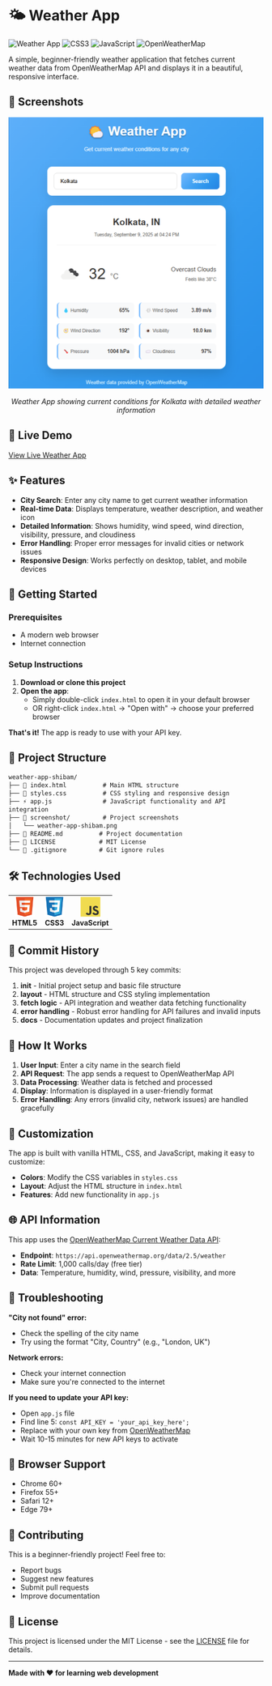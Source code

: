 # 🌤️ Weather App

![Weather App](https://img.shields.io/badge/HTML5-E34F26?style=for-the-badge&logo=html5&logoColor=white)
![CSS3](https://img.shields.io/badge/CSS3-1572B6?style=for-the-badge&logo=css3&logoColor=white)
![JavaScript](https://img.shields.io/badge/JavaScript-F7DF1E?style=for-the-badge&logo=javascript&logoColor=black)
![OpenWeatherMap](https://img.shields.io/badge/OpenWeatherMap-0078D4?style=for-the-badge&logo=weather&logoColor=white)

A simple, beginner-friendly weather application that fetches current weather data from OpenWeatherMap API and displays it in a beautiful, responsive interface.

## 📸 Screenshots

<div align="center">
  <img src="screenshot/weather-app-shibam.png" alt="Weather App Screenshot" width="600">
  <p><em>Weather App showing current conditions for Kolkata with detailed weather information</em></p>
</div>

## 🚀 Live Demo

[View Live Weather App](https://weather-app-shibam.vercel.app)

## ✨ Features

- **City Search**: Enter any city name to get current weather information
- **Real-time Data**: Displays temperature, weather description, and weather icon
- **Detailed Information**: Shows humidity, wind speed, wind direction, visibility, pressure, and cloudiness
- **Error Handling**: Proper error messages for invalid cities or network issues
- **Responsive Design**: Works perfectly on desktop, tablet, and mobile devices

## 🚀 Getting Started

### Prerequisites

- A modern web browser
- Internet connection

### Setup Instructions

1. **Download or clone this project**
2. **Open the app**:
   - Simply double-click `index.html` to open it in your default browser
   - OR right-click `index.html` → "Open with" → choose your preferred browser

**That's it!** The app is ready to use with your API key.

## 📁 Project Structure

```
weather-app-shibam/
├── 📄 index.html          # Main HTML structure
├── 🎨 styles.css          # CSS styling and responsive design
├── ⚡ app.js              # JavaScript functionality and API integration
├── 📸 screenshot/         # Project screenshots
│   └── weather-app-shibam.png
├── 📖 README.md          # Project documentation
├── 📜 LICENSE            # MIT License
└── 🚫 .gitignore         # Git ignore rules
```

## 🛠️ Technologies Used

<table>
<tr>
<td align="center"><img src="https://raw.githubusercontent.com/devicons/devicon/master/icons/html5/html5-original.svg" width="40" height="40"/><br><b>HTML5</b></td>
<td align="center"><img src="https://raw.githubusercontent.com/devicons/devicon/master/icons/css3/css3-original.svg" width="40" height="40"/><br><b>CSS3</b></td>
<td align="center"><img src="https://raw.githubusercontent.com/devicons/devicon/master/icons/javascript/javascript-original.svg" width="40" height="40"/><br><b>JavaScript</b></td>
</tr>
</table>

## 📝 Commit History

This project was developed through 5 key commits:

1. **init** - Initial project setup and basic file structure
2. **layout** - HTML structure and CSS styling implementation
3. **fetch logic** - API integration and weather data fetching functionality
4. **error handling** - Robust error handling for API failures and invalid inputs
5. **docs** - Documentation updates and project finalization

## 🔧 How It Works

1. **User Input**: Enter a city name in the search field
2. **API Request**: The app sends a request to OpenWeatherMap API
3. **Data Processing**: Weather data is fetched and processed
4. **Display**: Information is displayed in a user-friendly format
5. **Error Handling**: Any errors (invalid city, network issues) are handled gracefully

## 🎨 Customization

The app is built with vanilla HTML, CSS, and JavaScript, making it easy to customize:

- **Colors**: Modify the CSS variables in `styles.css`
- **Layout**: Adjust the HTML structure in `index.html`
- **Features**: Add new functionality in `app.js`

## 🌐 API Information

This app uses the [OpenWeatherMap Current Weather Data API](https://openweathermap.org/current):
- **Endpoint**: `https://api.openweathermap.org/data/2.5/weather`
- **Rate Limit**: 1,000 calls/day (free tier)
- **Data**: Temperature, humidity, wind, pressure, visibility, and more

## 🚨 Troubleshooting

**"City not found" error:**
- Check the spelling of the city name
- Try using the format "City, Country" (e.g., "London, UK")

**Network errors:**
- Check your internet connection
- Make sure you're connected to the internet

**If you need to update your API key:**
- Open `app.js` file
- Find line 5: `const API_KEY = 'your_api_key_here';`
- Replace with your own key from [OpenWeatherMap](https://openweathermap.org/api)
- Wait 10-15 minutes for new API keys to activate

## 📱 Browser Support

- Chrome 60+
- Firefox 55+
- Safari 12+
- Edge 79+

## 🤝 Contributing

This is a beginner-friendly project! Feel free to:
- Report bugs
- Suggest new features
- Submit pull requests
- Improve documentation

## 📄 License

This project is licensed under the MIT License - see the [LICENSE](LICENSE) file for details.

---

**Made with ❤️ for learning web development**
